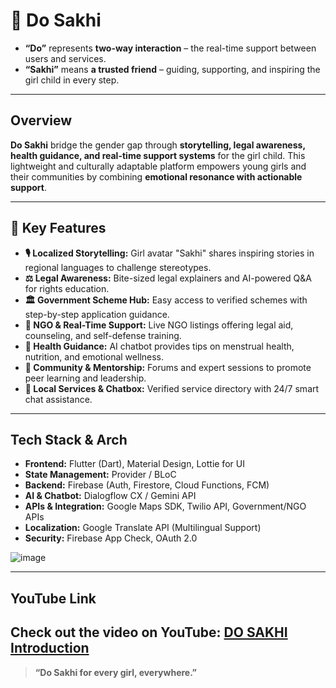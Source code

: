 # 👭 Do Sakhi
- **“Do”** represents **two-way interaction** – the real-time support between users and services.
- **“Sakhi”** means **a trusted friend** – guiding, supporting, and inspiring the girl child in every step.
---



## Overview

**Do Sakhi** bridge the gender gap through **storytelling, legal awareness, health guidance, and real-time support systems** for the girl child. This lightweight and culturally adaptable platform empowers young girls and their communities by combining **emotional resonance with actionable support**.


---

## 🚀 Key Features

- **🎙️ Localized Storytelling:** Girl avatar "Sakhi" shares inspiring stories in regional languages to challenge stereotypes.
- **⚖️ Legal Awareness:** Bite-sized legal explainers and AI-powered Q&A for rights education.
- **🏛 Government Scheme Hub:** Easy access to verified schemes with step-by-step application guidance.
- **🤝 NGO & Real-Time Support:** Live NGO listings offering legal aid, counseling, and self-defense training.
- **💖 Health Guidance:** AI chatbot provides tips on menstrual health, nutrition, and emotional wellness.
- **👭 Community & Mentorship:** Forums and expert sessions to promote peer learning and leadership.
- **📍 Local Services & Chatbox:** Verified service directory with 24/7 smart chat assistance.

---

## Tech Stack & Arch

- **Frontend:** Flutter (Dart), Material Design, Lottie for UI
- **State Management:** Provider / BLoC
- **Backend:** Firebase (Auth, Firestore, Cloud Functions, FCM)
- **AI & Chatbot:** Dialogflow CX / Gemini API
- **APIs & Integration:** Google Maps SDK, Twilio API, Government/NGO APIs
- **Localization:** Google Translate API (Multilingual Support)
- **Security:** Firebase App Check, OAuth 2.0
  
![image](https://github.com/user-attachments/assets/d11dc5d0-1ef4-4a18-a51c-6796fcf8a88c)

---

## YouTube Link

Check out the video on YouTube: [DO SAKHI Introduction](https://youtu.be/r8S-AXKtIPY)
---

> **“Do Sakhi  for every girl, everywhere.”**

